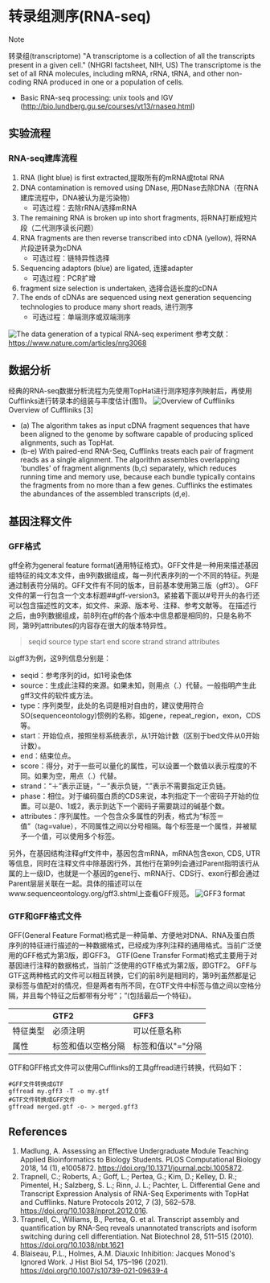 # 转录组测序(RNA-seq)

> [!NOTE]
> 转录组(transcriptome)
> "A transcriptome is a collection of all the transcripts present in a given cell." (NHGRI factsheet, NIH, US)
> The transcriptome is the set of all RNA molecules, including mRNA, rRNA, tRNA, and other non-coding RNA produced in one or a population of cells.

* Basic RNA-seq processing: unix tools and IGV (http://bio.lundberg.gu.se/courses/vt13/rnaseq.html)

## 实验流程
### RNA-seq建库流程
1. RNA (light blue) is first extracted,提取所有的mRNA或total RNA
2. DNA contamination is removed using DNase, 用DNase去除DNA（在RNA建库流程中，DNA被认为是污染物）
    * 可选过程：去除rRNA/选择mRNA
3. The remaining RNA is broken up into short fragments, 将RNA打断成短片段（二代测序读长问题）
4. RNA fragments are then reverse transcribed into cDNA (yellow), 将RNA片段逆转录为cDNA
    * 可选过程：链特异性选择
5. Sequencing adaptors (blue) are ligated, 连接adapter 
    * 可选过程：PCR扩增
6. fragment size selection is undertaken, 选择合适长度的cDNA
7. The ends of cDNAs are sequenced using next generation sequencing technologies to produce many short reads, 进行测序
    * 可选过程：单端测序或双端测序

![The data generation of a typical RNA-seq experiment](http://www.ligene.cn/images/book/RNA-seq-library.png)
参考文献：https://www.nature.com/articles/nrg3068

## 数据分析 
经典的RNA-seq数据分析流程为先使用TopHat进行测序短序列映射后，再使用Cufflinks进行转录本的组装与丰度估计(图1)。
![Overview of Cuffliniks](http://www.ligene.cn/images/book/Cufflinks-pipeline.png)
Overview of Cuffliniks [3]
* (a) The algorithm takes as input cDNA fragment sequences that have been aligned to the genome by software capable of producing spliced alignments, such as TopHat.
* (b-e) With paired-end RNA-Seq, Cufflinks treats each pair of fragment reads as a single alignment. The algorithm assembles overlapping 'bundles' of fragment alignments (b,c) separately, which reduces running time and memory use, because each bundle typically contains the fragments from no more than a few genes. Cufflinks the estimates the abundances of the assembled transcripts (d,e).

## 基因注释文件

### GFF格式
gff全称为general feature format(通用特征格式)。GFF文件是一种用来描述基因组特征的纯文本文件，由9列数据组成，每一列代表序列的一个不同的特征。列是通过制表符分隔的。GFF文件有不同的版本，目前基本使用第三版（gff3）。
GFF文件的第一行包含一个文本标题##gff-version3。紧接着下面以#号开头的各行还可以包含描述性的文本，如文件、来源、版本号、注释、参考文献等。
在描述行之后，由9列数据组成，前8列在gff的各个版本中信息都是相同的，只是名称不同，第9列attributes的内容存在很大的版本特异性。
> seqid source type start end score strand strand attributes

以gff3为例，这9列信息分别是：
* seqid：参考序列的id，如1号染色体
* source：生成此注释的来源。如果未知，则用点（.）代替。一般指明产生此gff3文件的软件或方法。
* type：序列类型，此处的名词是相对自由的，建议使用符合SO(sequenceontology)惯例的名称，如gene，repeat_region，exon，CDS等。
* start：开始位点，按照坐标系统表示，从1开始计数（区别于bed文件从0开始计数）。
* end：结束位点。
* score：得分，对于一些可以量化的属性，可以设置一个数值以表示程度的不同。如果为空，用点（.）代替。
* strand：“＋”表示正链，“－”表示负链，“.”表示不需要指定正负链。
* phase：相位。对于编码蛋白质的CDS来说，本列指定下一个密码子开始的位置。可以是0、1或2，表示到达下一个密码子需要跳过的碱基个数。
* attributes：序列属性。一个包含众多属性的列表，格式为“标签＝值”（tag=value），不同属性之间以分号相隔。每个标签是一个属性，并被赋予一个值，可以使用多个标签。

另外，在基因结构注释gff文件中，基因包含mRNA，mRNA包含exon, CDS, UTR等信息，同时在注释文件中除基因行外，其他行在第9列会通过Parent指明该行从属的上一级ID，也就是一个基因的gene行、mRNA行、CDS行、exon行都会通过Parent层层关联在一起。具体的描述可以在www.sequenceontology.org/gff3.shtml上查看GFF规范。
![GFF3 format](http://www.ligene.cn/images/book/GFF3.png)

### GTF和GFF格式文件
GFF(General Feature Format)格式是一种简单、方便地对DNA、RNA及蛋白质序列的特征进行描述的一种数据格式，已经成为序列注释的通用格式。当前广泛使用的GFF格式为第3版，即GFF3。
GTF(Gene Transfer Format)格式主要用于对基因进行注释的数据格式，当前广泛使用的GTF格式为第2版，即GTF2。
GFF与GTF这两种格式的文件可以相互转换，它们的前8列是相同的，第9列虽然都是记录标签与值配对的情况，但是两者有所不同，在GTF文件中标签与值之间以空格分隔，并且每个特征之后都带有分号“；”(包括最后一个特征)。

| |GTF2|GFF3|
|:---|:---|:---|
|特征类型|必须注明|可以任意名称|
|属性|标签和值以空格分隔|标签和值以"="分隔|

GTF和GFF格式文件可以使用Cufflinks的工具gffread进行转换，代码如下：
```
#GFF文件转换成GTF
gffread my.gff3 -T -o my.gtf 
#GTF文件转换成GFF文件
gffread merged.gtf -o- > merged.gff3
```


## References
1. Madlung, A. Assessing an Effective Undergraduate Module Teaching Applied Bioinformatics to Biology Students. PLOS Computational Biology 2018, 14 (1), e1005872. https://doi.org/10.1371/journal.pcbi.1005872.
2. Trapnell, C.; Roberts, A.; Goff, L.; Pertea, G.; Kim, D.; Kelley, D. R.; Pimentel, H.; Salzberg, S. L.; Rinn, J. L.; Pachter, L. Differential Gene and Transcript Expression Analysis of RNA-Seq Experiments with TopHat and Cufflinks. Nature Protocols 2012, 7 (3), 562–578. https://doi.org/10.1038/nprot.2012.016.
3. Trapnell, C., Williams, B., Pertea, G. et al. Transcript assembly and quantification by RNA-Seq reveals unannotated transcripts and isoform switching during cell differentiation. Nat Biotechnol 28, 511–515 (2010). https://doi.org/10.1038/nbt.1621
4. Blaiseau, P.L., Holmes, A.M. Diauxic Inhibition: Jacques Monod's Ignored Work. J Hist Biol 54, 175–196 (2021). https://doi.org/10.1007/s10739-021-09639-4